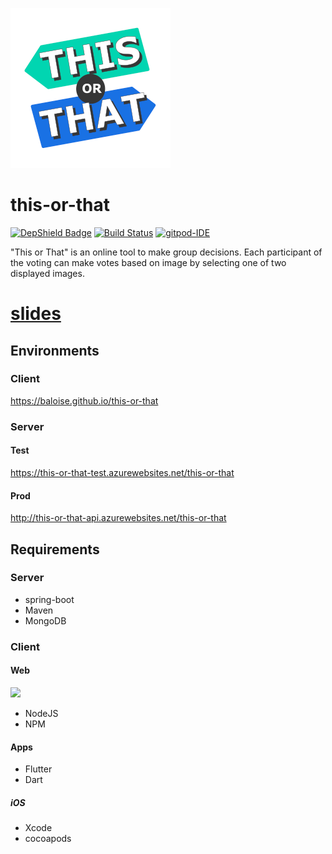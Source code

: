 ![](img/bin/PNG/logo/256x256x32.png)

# this-or-that

[![DepShield Badge](https://depshield.sonatype.org/badges/baloise/this-or-that/depshield.svg)](https://depshield.github.io)
[![Build Status](https://travis-ci.org/baloise/this-or-that.svg?branch=master)](https://travis-ci.org/baloise/this-or-that)
[![gitpod-IDE](https://img.shields.io/badge/open--IDE-as--gitpod-blue.svg?style=flat&label=openIDE)](https://gitpod.io#https://github.com/baloise/this-or-that)

"This or That" is an online tool to make group decisions.
Each participant of the voting can make votes based on image by selecting one of two displayed images.

# [slides](https://gitpitch.com/baloise/this-or-that/master?p=docs/slides/)

## Environments
### Client
https://baloise.github.io/this-or-that

### Server

#### Test
https://this-or-that-test.azurewebsites.net/this-or-that
#### Prod
http://this-or-that-api.azurewebsites.net/this-or-that

## Requirements

### Server
 * spring-boot
 * Maven
 * MongoDB

### Client 

#### Web
[![](http://api.qrserver.com/v1/create-qr-code/?color=000000&bgcolor=FFFFFF&data=https%3A%2F%2Fbaloise.github.io%2Fthis-or-that%2F&qzone=1&margin=0&size=200x200&ecc=L)](https://baloise.github.io/this-or-that/)
 * NodeJS
 * NPM 

#### Apps
 * Flutter
 * Dart
  
##### iOS
 * Xcode
 * cocoapods
